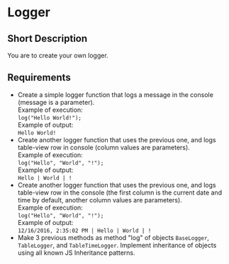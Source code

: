 # Logger

## Short Description

You are to create your own logger.

## Requirements

* Create a simple logger function that logs a message in the console (message is a parameter).  
Example of execution:  
    `log("Hello World!");`  
Example of output:  
    `Hello World!`  
* Create another logger function that uses the previous one, and logs table-view row in console (column values are parameters).  
Example of execution:  
    `log("Hello", "World", "!");`  
Example of output:  
    `Hello | World | !`  
* Create another logger function that uses the previous one, and logs table-view row in the console (the first column is the current date and time by default, another column values are parameters).  
Example of execution:  
    `log("Hello", "World", "!");`  
Example of output:  
    `12/16/2016, 2:35:02 PM | Hello | World | !`  
* Make 3 previous methods as method "log" of objects `BaseLogger`, `TableLogger`, and
`TableTimeLogger`. Implement inheritance of objects using all known JS Inheritance patterns.

